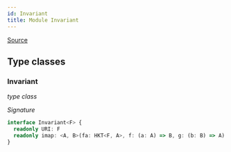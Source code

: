 ```yaml
---
id: Invariant
title: Module Invariant
---
```


[Source](https://github.com/gcanti/fp-ts/blob/master/src/Invariant.ts)

## Type classes

### Invariant

_type class_

_Signature_

```ts
interface Invariant<F> {
  readonly URI: F
  readonly imap: <A, B>(fa: HKT<F, A>, f: (a: A) => B, g: (b: B) => A) => HKT<F, B>
}
```
